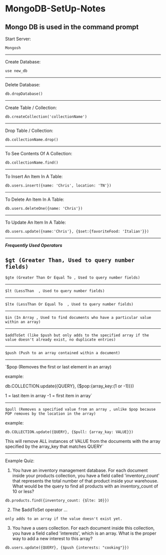 # MongoDB-SetUp-Notes

Mongo DB is used in the command prompt 
---------------------------------------
Start Server:

`Mongosh`

---------------------------------------

Create Database:

`use new_db`

---------------------------------------

Delete Database:

`db.dropDatabase()`

---------------------------------------

Create Table / Collection:

`db.createCollection('collectionName')`

---------------------------------------

Drop Table / Collection:

`db.collectionName.drop()`

---------------------------------------

To See Contents Of A Collection:

`db.collectionName.find()`

---------------------------------------

To Insert An Item In A Table:

`db.users.insert({name: 'Chris', location: 'TN'})`

---------------------------------------

To Delete An Item In A Table:

`db.users.deleteOne({name: 'Chris'})`

---------------------------------------

To Update An Item In A Table:

`db.users.update({name:'Chris'}, {$set:{favoriteFood: 'Italian'}})`

---------------------------------------

*****Frequently Used Operators*****

`$gt (Greater Than, Used to query number fields)`
-----------------------------------------------------------------------------------

`$gte (Greater Than Or Equal To , Used to query number fields)`

-----------------------------------------------------------------------------------

`$lt (LessThan  , Used to query number fields)`

-----------------------------------------------------------------------------------

`$lte (LessThan Or Equal To  , Used to query number fields)`

-----------------------------------------------------------------------------------

`$in (In Array , Used to find documents who have a particular value within an array)`

-----------------------------------------------------------------------------------


`$addToSet (like $push but only adds to the specified array if the value doesn't already exist, no duplicate entries)`

-----------------------------------------------------------------------------------


`$push (Push to an array contained within a document)`

-----------------------------------------------------------------------------------

`$pop (Removes the first or last element in an array)

example: 

db.COLLECTION.update({QUERY}, {$pop:{array_key:(1 or -1)}})

1 = last item in array
-1 = first item in array`

-----------------------------------------------------------------------------------

`$pull (Removes a specified value from an array , unlike $pop because POP removes by the location in the array)`

example: 

`db.COLLECTION.update({QUERY}, {$pull: {array_kay: VALUE}})`

This will remove ALL instances of VALUE from the documents with the array specified by the array_key that matches QUERY`


-------------------------------------------------------------------------------------------------------------------------------------------------------

Example Quiz:


1. You have an inventory management database. For each document inside your products collection, you have a field called 'inventory_count' that represents the total number of that product inside your warehouse. What would be the query to find all products with an inventory_count of 10 or less?

`db.products.find({inventory_count: {$lte: 10}})`

2. The $addToSet operator ...

`only adds to an array if the value doesn't exist yet.`

3. You have a users collection. For each document inside this collection, you have a field called 'interests', which is an array. What is the proper way to add a new interest to this array?

`db.users.update({QUERY}, {$push {interests: "cooking"}})`



